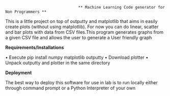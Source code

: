                                     ** Machine Learning Code generator for Non Programmers **
                                         
This is a little project on top of outputty and matplotlib that aims in easily create plots (without  using matplotlib). For now you can    do linear, scatter and bar plots with data from CSV files.This program generates graphs from a given CSV file and allows the user to generate a User friendly graph
       
  **Requirements/Installations**
  
•	Execute pip install numpy matplotlib outputty
•	Download plotter
•	Unpack outputty and plotter in the same directory 

**Deployment**

The best way to deploy this software for use in lab is to run locally either through command prompt or a Python Interpreter of your own
